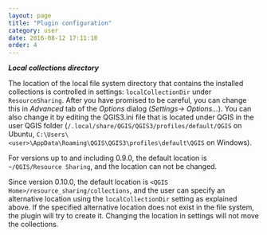 ```yaml
---
layout: page
title: "Plugin configuration"
category: user
date: 2016-08-12 17:11:10
order: 4
---
```


***Local collections directory***

The location of the local file system directory that contains the installed
collections is controlled in settings: ``localCollectionDir`` under ``ResourceSharing``.
After you have promised to be careful, you can change this in *Advanced* tab of the
*Options* dialog (*Settings-> Options...*).
You can also change it by editing the QGIS3.ini file that is located under QGIS in
the user QGIS folder (``/.local/share/QGIS/QGIS3/profiles/default/QGIS`` on Ubuntu,
``C:\Users\<user>\AppData\Roaming\QGIS\QGIS3\profiles\default\QGIS`` on Windows).

For versions up to and including 0.9.0, the default location is ``~/QGIS/Resource Sharing``,
and the location can not be changed.

Since version 0.10.0, the default location is  ``<QGIS Home>/resource_sharing/collections``,
and the user can specify an alternative location using the ``localCollectionDir`` setting
as explained above.
If the specified alternative location does not exist in the file system, the plugin will
try to create it.
Changing the location in settings will not move the collections.
